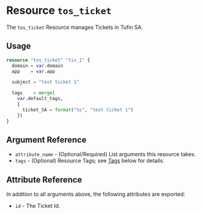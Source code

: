 # Resource `tos_ticket`

The `tos_ticket` Resource manages Tickets in Tufin SA.

## Usage

```terraform
resource "tos_ticket" "tix_1" {
  domain = var.domain
  app    = var.app

  subject = "test ticket 1"

  tags    = merge(
    var.default_tags,
    {
      ticket_SA = format("%s", "test ticket 1")
    })
}
```

## Argument Reference

* `attribute_name` - (Optional/Required) List arguments this resource takes.
* `tags` - (Optional) Resource Tags; see [Tags](tag.md) below for details.


## Attribute Reference

In addition to all arguments above, the following attributes are exported:

* `id` - The Ticket Id.
